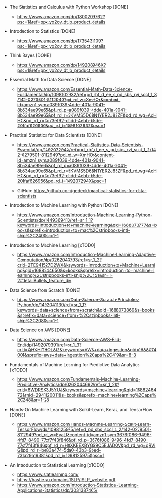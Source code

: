 - The Statistics and Calculus with Python Workshop [DONE]
  - https://www.amazon.com/dp/1800209762?psc=1&ref=ppx_yo2ov_dt_b_product_details

- Introduction to Statistics [DONE]
  - https://www.amazon.com/dp/1735431109?psc=1&ref=ppx_yo2ov_dt_b_product_details

- Think Bayes [DONE]
  - https://www.amazon.com/dp/149208946X?psc=1&ref=ppx_yo2ov_dt_b_product_details

- Essential Math for Data Science [DONE]
  - https://www.amazon.com/Essential-Math-Data-Science-Fundamental/dp/1098102932/ref=pd_rhf_d_ee_s_pd_sbs_rvi_sccl_1_3/142-0279501-8112949?pd_rd_w=XmHOr&content-id=amzn1.sym.a089f039-4dde-401a-9041-8b534ae99e65&pf_rd_p=a089f039-4dde-401a-9041-8b534ae99e65&pf_rd_r=5KVMS5D6BN1YER2J83ZF&pd_rd_wg=AcHHC&pd_rd_r=3c73ef92-dcdd-4ebb-b5de-201faf626956&pd_rd_i=1098102932&psc=1

- Practical Statistics for Data Scientists [DONE]
  - https://www.amazon.com/Practical-Statistics-Data-Scientists-Essential/dp/149207294X/ref=pd_rhf_d_ee_s_pd_sbs_rvi_sccl_1_2/142-0279501-8112949?pd_rd_w=XmHOr&content-id=amzn1.sym.a089f039-4dde-401a-9041-8b534ae99e65&pf_rd_p=a089f039-4dde-401a-9041-8b534ae99e65&pf_rd_r=5KVMS5D6BN1YER2J83ZF&pd_rd_wg=AcHHC&pd_rd_r=3c73ef92-dcdd-4ebb-b5de-201faf626956&pd_rd_i=149207294X&psc=1

  - GitHub: https://github.com/gedeck/practical-statistics-for-data-scientists

- Introduction to Machine Learning with Python [DONE]
  - https://www.amazon.com/Introduction-Machine-Learning-Python-Scientists/dp/1449369413/ref=sr_1_1?keywords=introduction+to+machine+learning&qid=1688073777&s=books&sprefix=introduction+to+mac%2Cstripbooks-intl-ship%2C240&sr=1-1

- Introduction to Machine Learning [xTODO]
  - https://www.amazon.com/Introduction-Machine-Learning-Adaptive-Computation/dp/0262043793/ref=sr_1_2?crid=2TE941527D2WX&keywords=Introduction+to+Machine+Learning&qid=1688244650&s=books&sprefix=introduction+to+machine+learning%2Cstripbooks-intl-ship%2C451&sr=1-2#detailBullets_feature_div

- Data Science from Scratch [DONE]
  - https://www.amazon.com/Data-Science-Scratch-Principles-Python/dp/1492041130/ref=sr_1_1?keywords=data+science+from+scratch&qid=1688073869&s=books&sprefix=data+science+from+%2Cstripbooks-intl-ship%2C208&sr=1-1

- Data Science on AWS [DONE]
  - https://www.amazon.com/Data-Science-AWS-End-End/dp/1492079391/ref=sr_1_3?crid=QHXHITHOL8I2&keywords=AWS+data+ingestion&qid=1688074001&sprefix=aws+data+ingestion%2Caps%2C419&sr=8-3

- Fundamentals of Machine Learning for Predictive Data Analytics [xTODO]
  - https://www.amazon.com/Fundamentals-Machine-Learning-Predictive-Analytics/dp/0262044692/ref=sr_1_28?crid=8WDRSK3J5YUJ&keywords=machine+learning&qid=1688246472&rnid=2941120011&s=books&sprefix=machine+learning%2Caps%2C248&sr=1-28

- Hands-On Machine Learning with Scikit-Learn, Keras, and TensorFlow [DONE]
  - https://www.amazon.com/Hands-Machine-Learning-Scikit-Learn-TensorFlow/dp/1098125975/ref=d_pd_sbs_sccl_4_2/142-0279501-8112949?pd_rd_w=EyaLI&content-id=amzn1.sym.3676f086-9496-4fd7-8490-77cf7f43f846&pf_rd_p=3676f086-9496-4fd7-8490-77cf7f43f846&pf_rd_r=H0XKEEXBYGS9C5EJADQV&pd_rd_wg=gRViG&pd_rd_r=be83a474-5da0-43b3-9bed-731a29a19381&pd_rd_i=1098125975&psc=1

- An Introduction to Statistical Learning [xTODO]
  - https://www.statlearning.com/
  - https://hastie.su.domains/ISLP/ISLP_website.pdf
  - https://www.amazon.com/Introduction-Statistical-Learning-Applications-Statistics/dp/3031387465/